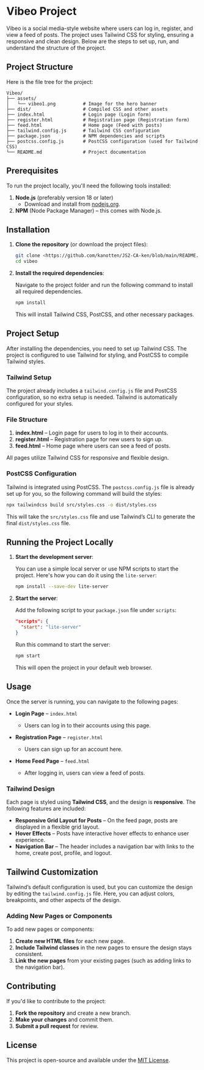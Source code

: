 
# Vibeo Project

Vibeo is a social media-style website where users can log in, register, and view a feed of posts. The project uses Tailwind CSS for styling, ensuring a responsive and clean design. Below are the steps to set up, run, and understand the structure of the project.

## Project Structure

Here is the file tree for the project:

```
Vibeo/
├── assets/
│   └── vibeo1.png          # Image for the hero banner
├── dist/                   # Compiled CSS and other assets
├── index.html              # Login page (Login form)
├── register.html           # Registration page (Registration form)
├── feed.html               # Home page (Feed with posts)
├── tailwind.config.js      # Tailwind CSS configuration
├── package.json            # NPM dependencies and scripts
├── postcss.config.js       # PostCSS configuration (used for Tailwind CSS)
└── README.md               # Project documentation
```

## Prerequisites

To run the project locally, you'll need the following tools installed:

1. **Node.js** (preferably version 18 or later)
   - Download and install from [nodejs.org](https://nodejs.org/).
2. **NPM** (Node Package Manager) – this comes with Node.js.

## Installation

1. **Clone the repository** (or download the project files):

   ```bash
   git clone <https://github.com/kanotten/JS2-CA-ken/blob/main/README.md>
   cd vibeo
   ```

2. **Install the required dependencies**:

   Navigate to the project folder and run the following command to install all required dependencies.

   ```bash
   npm install
   ```

   This will install Tailwind CSS, PostCSS, and other necessary packages.

## Project Setup

After installing the dependencies, you need to set up Tailwind CSS. The project is configured to use Tailwind for styling, and PostCSS to compile Tailwind styles.

### Tailwind Setup

The project already includes a `tailwind.config.js` file and PostCSS configuration, so no extra setup is needed. Tailwind is automatically configured for your styles.

### File Structure

1. **index.html** – Login page for users to log in to their accounts.
2. **register.html** – Registration page for new users to sign up.
3. **feed.html** – Home page where users can see a feed of posts.

All pages utilize Tailwind CSS for responsive and flexible design.

### PostCSS Configuration

Tailwind is integrated using PostCSS. The `postcss.config.js` file is already set up for you, so the following command will build the styles:

```bash
npx tailwindcss build src/styles.css -o dist/styles.css
```

This will take the `src/styles.css` file and use Tailwind’s CLI to generate the final `dist/styles.css` file.

## Running the Project Locally

1. **Start the development server**:

   You can use a simple local server or use NPM scripts to start the project. Here's how you can do it using the `lite-server`:

   ```bash
   npm install --save-dev lite-server
   ```

2. **Start the server**:

   Add the following script to your `package.json` file under `scripts`:

   ```json
   "scripts": {
     "start": "lite-server"
   }
   ```

   Run this command to start the server:

   ```bash
   npm start
   ```

   This will open the project in your default web browser.

## Usage

Once the server is running, you can navigate to the following pages:

- **Login Page** – `index.html`
  - Users can log in to their accounts using this page.

- **Registration Page** – `register.html`
  - Users can sign up for an account here.

- **Home Feed Page** – `feed.html`
  - After logging in, users can view a feed of posts.

### Tailwind Design

Each page is styled using **Tailwind CSS**, and the design is **responsive**. The following features are included:

- **Responsive Grid Layout for Posts** – On the feed page, posts are displayed in a flexible grid layout.
- **Hover Effects** – Posts have interactive hover effects to enhance user experience.
- **Navigation Bar** – The header includes a navigation bar with links to the home, create post, profile, and logout.

## Tailwind Customization

Tailwind’s default configuration is used, but you can customize the design by editing the `tailwind.config.js` file. Here, you can adjust colors, breakpoints, and other aspects of the design.

### Adding New Pages or Components

To add new pages or components:

1. **Create new HTML files** for each new page.
2. **Include Tailwind classes** in the new pages to ensure the design stays consistent.
3. **Link the new pages** from your existing pages (such as adding links to the navigation bar).

## Contributing

If you'd like to contribute to the project:

1. **Fork the repository** and create a new branch.
2. **Make your changes** and commit them.
3. **Submit a pull request** for review.

## License

This project is open-source and available under the [MIT License](LICENSE).
